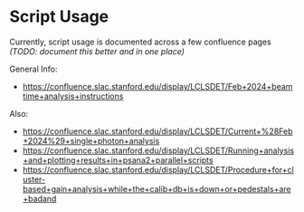 # Script Usage

Currently, script usage is documented across a few confluence pages _(TODO: document this better and in one place)_

General Info:
* <https://confluence.slac.stanford.edu/display/LCLSDET/Feb+2024+beamtime+analysis+instructions>

Also:
* <https://confluence.slac.stanford.edu/display/LCLSDET/Current+%28Feb+2024%29+single+photon+analysis>
* <https://confluence.slac.stanford.edu/display/LCLSDET/Running+analysis+and+plotting+results+in+psana2+parallel+scripts>
* <https://confluence.slac.stanford.edu/display/LCLSDET/Procedure+for+cluster-based+gain+analysis+while+the+calib+db+is+down+or+pedestals+are+badand>